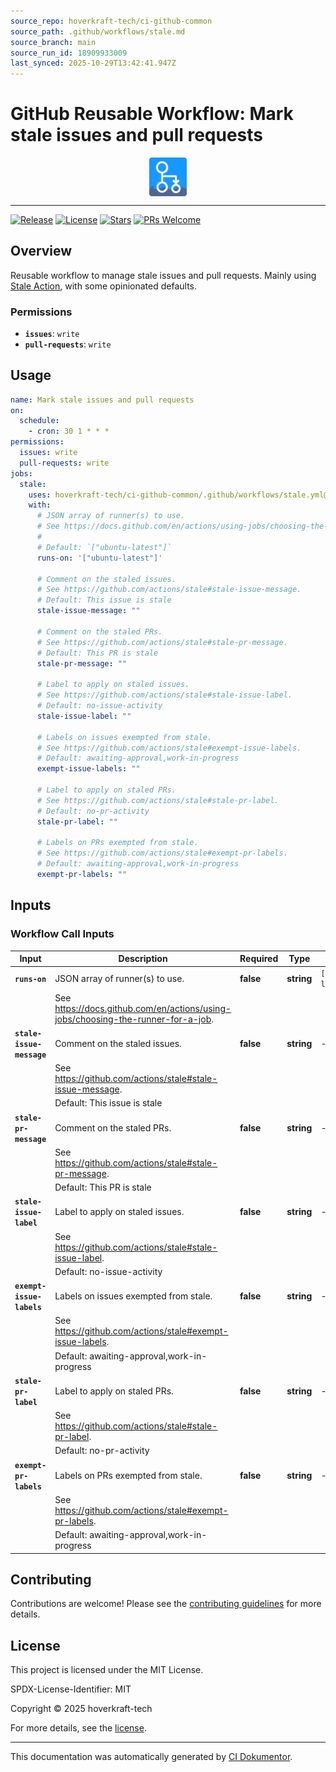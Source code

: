 ```yaml
---
source_repo: hoverkraft-tech/ci-github-common
source_path: .github/workflows/stale.md
source_branch: main
source_run_id: 18909933009
last_synced: 2025-10-29T13:42:41.947Z
---
```


<!-- header:start -->

# GitHub Reusable Workflow: Mark stale issues and pull requests

<div align="center">
  <img src="../logo.svg" width="60px" align="center" alt="Mark stale issues and pull requests" />
</div>

---

<!-- header:end -->

<!-- badges:start -->

[![Release](https://img.shields.io/github/v/release/hoverkraft-tech/ci-github-common)](https://github.com/hoverkraft-tech/ci-github-common/releases)
[![License](https://img.shields.io/github/license/hoverkraft-tech/ci-github-common)](http://choosealicense.com/licenses/mit/)
[![Stars](https://img.shields.io/github/stars/hoverkraft-tech/ci-github-common?style=social)](https://img.shields.io/github/stars/hoverkraft-tech/ci-github-common?style=social)
[![PRs Welcome](https://img.shields.io/badge/PRs-welcome-brightgreen.svg)](https://github.com/hoverkraft-tech/ci-github-common/blob/main/CONTRIBUTING.md)

<!-- badges:end -->

<!-- overview:start -->

## Overview

Reusable workflow to manage stale issues and pull requests.
Mainly using [Stale Action](https://github.com/actions/stale), with some opinionated defaults.

### Permissions

- **`issues`**: `write`
- **`pull-requests`**: `write`

<!-- overview:end -->

<!-- usage:start -->

## Usage

```yaml
name: Mark stale issues and pull requests
on:
  schedule:
    - cron: 30 1 * * *
permissions:
  issues: write
  pull-requests: write
jobs:
  stale:
    uses: hoverkraft-tech/ci-github-common/.github/workflows/stale.yml@b7dd413209df265bef8d7eb0efb117eaabc684c4 # 0.27.0
    with:
      # JSON array of runner(s) to use.
      # See https://docs.github.com/en/actions/using-jobs/choosing-the-runner-for-a-job.
      #
      # Default: `["ubuntu-latest"]`
      runs-on: '["ubuntu-latest"]'

      # Comment on the staled issues.
      # See https://github.com/actions/stale#stale-issue-message.
      # Default: This issue is stale
      stale-issue-message: ""

      # Comment on the staled PRs.
      # See https://github.com/actions/stale#stale-pr-message.
      # Default: This PR is stale
      stale-pr-message: ""

      # Label to apply on staled issues.
      # See https://github.com/actions/stale#stale-issue-label.
      # Default: no-issue-activity
      stale-issue-label: ""

      # Labels on issues exempted from stale.
      # See https://github.com/actions/stale#exempt-issue-labels.
      # Default: awaiting-approval,work-in-progress
      exempt-issue-labels: ""

      # Label to apply on staled PRs.
      # See https://github.com/actions/stale#stale-pr-label.
      # Default: no-pr-activity
      stale-pr-label: ""

      # Labels on PRs exempted from stale.
      # See https://github.com/actions/stale#exempt-pr-labels.
      # Default: awaiting-approval,work-in-progress
      exempt-pr-labels: ""
```

<!-- usage:end -->

<!-- inputs:start -->

## Inputs

### Workflow Call Inputs

| **Input**                 | **Description**                                                                    | **Required** | **Type**   | **Default**         |
| ------------------------- | ---------------------------------------------------------------------------------- | ------------ | ---------- | ------------------- |
| **`runs-on`**             | JSON array of runner(s) to use.                                                    | **false**    | **string** | `["ubuntu-latest"]` |
|                           | See <https://docs.github.com/en/actions/using-jobs/choosing-the-runner-for-a-job>. |              |            |                     |
| **`stale-issue-message`** | Comment on the staled issues.                                                      | **false**    | **string** | -                   |
|                           | See <https://github.com/actions/stale#stale-issue-message>.                        |              |            |                     |
|                           | Default: This issue is stale                                                       |              |            |                     |
| **`stale-pr-message`**    | Comment on the staled PRs.                                                         | **false**    | **string** | -                   |
|                           | See <https://github.com/actions/stale#stale-pr-message>.                           |              |            |                     |
|                           | Default: This PR is stale                                                          |              |            |                     |
| **`stale-issue-label`**   | Label to apply on staled issues.                                                   | **false**    | **string** | -                   |
|                           | See <https://github.com/actions/stale#stale-issue-label>.                          |              |            |                     |
|                           | Default: no-issue-activity                                                         |              |            |                     |
| **`exempt-issue-labels`** | Labels on issues exempted from stale.                                              | **false**    | **string** | -                   |
|                           | See <https://github.com/actions/stale#exempt-issue-labels>.                        |              |            |                     |
|                           | Default: awaiting-approval,work-in-progress                                        |              |            |                     |
| **`stale-pr-label`**      | Label to apply on staled PRs.                                                      | **false**    | **string** | -                   |
|                           | See <https://github.com/actions/stale#stale-pr-label>.                             |              |            |                     |
|                           | Default: no-pr-activity                                                            |              |            |                     |
| **`exempt-pr-labels`**    | Labels on PRs exempted from stale.                                                 | **false**    | **string** | -                   |
|                           | See <https://github.com/actions/stale#exempt-pr-labels>.                           |              |            |                     |
|                           | Default: awaiting-approval,work-in-progress                                        |              |            |                     |

<!-- inputs:end -->

<!-- secrets:start -->
<!-- secrets:end -->

<!-- outputs:start -->
<!-- outputs:end -->

<!-- examples:start -->
<!-- examples:end -->

<!--
// jscpd:ignore-start
-->

<!-- contributing:start -->

## Contributing

Contributions are welcome! Please see the [contributing guidelines](https://github.com/hoverkraft-tech/ci-github-common/blob/main/CONTRIBUTING.md) for more details.

<!-- contributing:end -->

<!-- security:start -->
<!-- security:end -->

<!-- license:start -->

## License

This project is licensed under the MIT License.

SPDX-License-Identifier: MIT

Copyright © 2025 hoverkraft-tech

For more details, see the [license](http://choosealicense.com/licenses/mit/).

<!-- license:end -->

<!-- generated:start -->

---

This documentation was automatically generated by [CI Dokumentor](https://github.com/hoverkraft-tech/ci-dokumentor).

<!-- generated:end -->

<!--
// jscpd:ignore-end
-->

